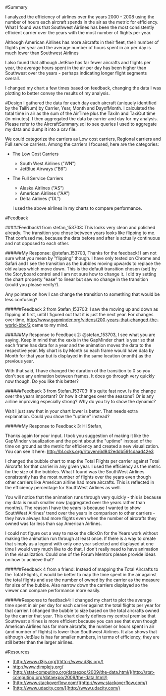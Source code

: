 

#Summary

I analyzed the efficiency of airlines over the years 2000 - 2008 using the number of hours each aircraft spends in the air as the metric for efficiency. What I found was that Southwest Airlines has been the most consistently efficient carrier over the years with the most number of flights per year. 

Although American Airlines has more aircrafts in their fleet, their number of flights per year and the average number of hours spent in air per day is much lower than Southwest Airlines  

I also found that although JetBlue has far fewer aircrafts and flights per year, the average hours spent in the air per day has been higher than Southwest over the years - perhaps indicating longer flight segments overall.

I changed my chart a few times based on feedback, changing the data I was plotting to better convey the results of my analysis.


#Design
I gathered the data for each day each aircraft (uniquely identified by the TailNum) by Carrier, Year, Month and DayofMonth. I calculated the total time in air as the sum of the AirTime plus the TaxiIn and TaxiOut time (in minutes). I then aggregated the data by carrier and day for my analysis. Please refer to the AircraftSummary.sql to see queries I used to aggregate my data and dump it into a csv file.

We could categorize the carriers as Low cost carriers, Regional carriers and Full service carriers. 
Among the carriers I focused, here are the categories:

* The Low Cost Carriers
	*	South West Airlines ("WN")
	*	JetBlue Airways ("B6")

* The Full Service Carriers
	* Alaska Airlines ("AS")
	* American Airlines ("AA")
	* Delta Airlines ("DL")

  I used the above airlines in my charts to compare performance.



#Feedback

#####Feedback1 from stefan_153703:
This looks very clean and polished already. The transition you chose between years looks like flipping to me. That confused me, because the data before and after is actually continuous and not opposed to each other.

######My Response:
@stefan_153703, Thanks for the feedback! I am not sure what you mean by "flipping" though. I have only tested on Chrome and Safari and I see the transition as the bubbles moving upwards to replace the old values which move down. This is the default transition chosen (set) by the Storyboard control and I am not sure how to change it. I did try setting the chart property "ease" to linear but saw no change in the transition (could you please verify?).

Any pointers on how I can change the transition to something that would be less confusing?

######Feedback 2 from Stefan_153703:
I saw the moving up and down as flipping at first, until I figured out that it is just the next year. For changes over time, http://www.gapminder.org/videos/200-years-that-changed-the-world-bbc/2 came to my mind.

######My Response to Feedback 2:
@stefan_153703, I see what you are saying. Keep in mind that the xaxis in the GapMinder chart is year so that each frame has data for a year and the animation moves the data to the respective year. My chart is by Month so each frame would have data by Month for that year but is displayed in the same location (month) as the previous year.

With that said, I have changed the duration of the transition to 0 so you don't see any animation between frames. It does go through very quickly now though. Do you like this better?

######Feedback 3 from Stefan_153703:
It's quite fast now. Is the change over the years important? Or how it changes over the seasons? Or is any airline improving especially strong? Why do you try to show the dynamic?

Wait I just saw that in your chart lower is better. That needs extra explanation. Could you show the "uptime" instead?

######My Response to Feedback 3:
Hi Stefan,

Thanks again for your input. I took you suggestion of making it like the GapMinder visualization and the point about the "uptime" instead of the time on ground as the metric for efficiency and created a new visualization. You can see it here:
http://bl.ocks.org/rituven/6d942eddb591cdaad42e3

I changed the bubble chart to map the Total Flights per carrier against Total Aircrafts for that carrier in any given year. I used the efficiency as the metric for the size of the bubbles. What I found was the SouthWest Airlines consistently has the most number of flights over the years even though other carriers like American airline had more aircrafts. This is reflected in the efficiency percentage for SouthWest Airlines as well.

You will notice that the animation runs through very quickly - this is because my data is much smaller now (aggregated over the years rather than months). The reason I have the years is because I wanted to show SouthWest Airlines' trend over the years in comparison to other carriers - they have always had more flights even when the number of aircrafts they owned was far less than say American Airlines.

I could not figure out a way to make the clickOn for the Years work without making the animation run through at least once. If there is a way to create that simply as a legend with only one year selected and displayed at one time I would very much like to do that. I don't really need to have animation in the visualization. Could one of the Forum Mentors please provide ideas on how to achieve that?

######Feedback 4 from a friend:
Instead of mapping the Total Aircrafts to the Total Flights, it would be better to map the time spent in the air against the total flights and use the number of owned by the carrier as the measure for size of the bubble. Also narrow down the carriers displayed so the viewer can compare performance more easily.

######Response to feedback4:
I changed my chart to plot the average time spent in air per day for each carrier against the total flights per year for that carrier. I changed the bubble to size based on the total aircrafts owned by the carrier that year. This chart clearly defines my central premise that Southwest airlines is more efficient because you can see that even though American Airlines has far more aircrafts, the number or hours spent in air (and number of flights) is lower than Southwest Airlines. It also shows that although JetBlue is has far smaller numbers, in terms of efficiency, they are still better than the larger airlines.


#Resources
* [http://www.d3js.org/](http://www.d3js.org/)
* [http://www.dimplejs.org/ ](http://www.dimplejs.org/)
* [http://stat-computing.org/dataexpo/2009/the-data.html/](http://stat-computing.org/dataexpo/2009/the-data.html/)
* [http://www.stackoverflow.com/](http://www.stackoverflow.com/)
* [http://www.udacity.com/](http://www.udacity.com/)

